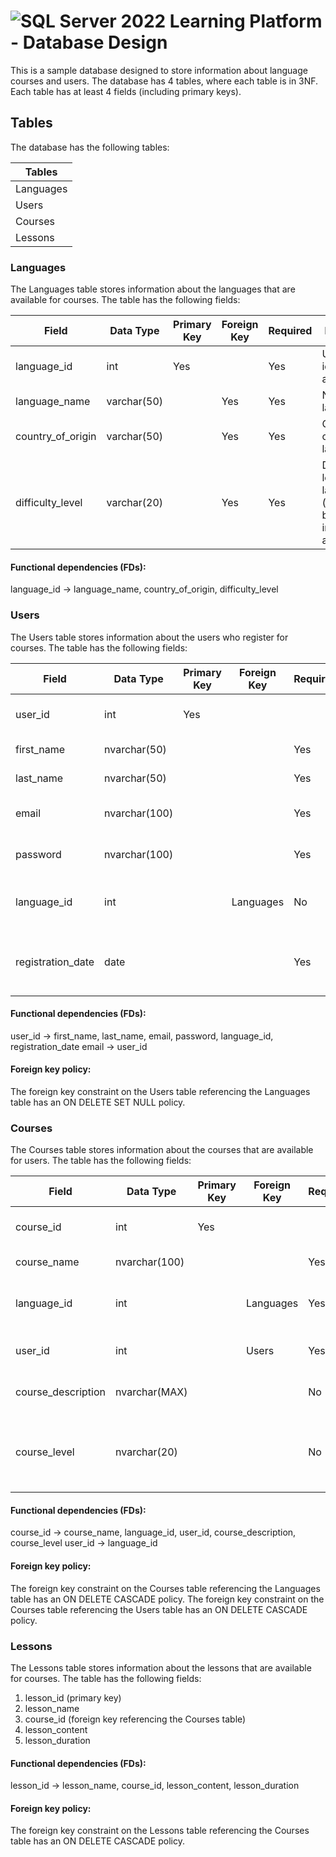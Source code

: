 # ![SQL Server 2022](https://img.icons8.com/color/48/000000/microsoft-sql-server.png) Learning Platform - Database Design

This is a sample database designed to store information about language courses and users. The database has 4 tables, where each table is in 3NF. Each table has at least 4 fields (including primary keys).

## Tables

The database has the following tables:

Tables    |
----------|
Languages |
Users     |
Courses   |
Lessons   |

### Languages

The Languages table stores information about the languages that are available for courses. The table has the following fields:

| Field              | Data Type   | Primary Key | Foreign Key | Required | Description                                               |
|--------------------|-------------|-------------|-------------|----------|-----------------------------------------------------------|
| language_id        | int         | Yes         |             | Yes      | Unique identifier for a language                          |
| language_name      | varchar(50) |             | Yes         | Yes      | Name of the language                                       |
| country_of_origin  | varchar(50) |             | Yes         | Yes      | Country of origin for the language                         |
| difficulty_level   | varchar(20) |             | Yes         | Yes      | Difficulty level of the language (e.g. beginner, intermediate, advanced) |


#### Functional dependencies (FDs):

language_id → language_name, country_of_origin, difficulty_level

### Users

The Users table stores information about the users who register for courses. The table has the following fields:

| Field            | Data Type   | Primary Key | Foreign Key | Required | Description                                                  |
|------------------|-------------|-------------|-------------|----------|--------------------------------------------------------------|
| user_id          | int         | Yes         |             |          | Unique identifier for a user                                  |
| first_name       | nvarchar(50)|             |             | Yes      | First name of the user                                        |
| last_name        | nvarchar(50)|             |             | Yes      | Last name of the user                                         |
| email            | nvarchar(100)|            |             | Yes      | Email address of the user                                     |
| password         | nvarchar(100)|            |             | Yes      | Password for the user account                                 |
| language_id      | int         |             | Languages   | No       | Foreign key to the Languages table                            |
| registration_date| date        |             |             | Yes      | Date the user registered on the platform                      |


#### Functional dependencies (FDs):

user_id → first_name, last_name, email, password, language_id, registration_date
email → user_id

#### Foreign key policy:

The foreign key constraint on the Users table referencing the Languages table has an ON DELETE SET NULL policy.

### Courses

The Courses table stores information about the courses that are available for users. The table has the following fields:

| Field              | Data Type     | Primary Key | Foreign Key   | Required | Description                                                  |
|--------------------|---------------|-------------|---------------|----------|--------------------------------------------------------------|
| course_id          | int           | Yes         |               |          | Unique identifier for a course                               |
| course_name        | nvarchar(100) |             |               | Yes      | Name of the course                                           |
| language_id        | int           |             | Languages     | Yes      | Foreign key to the Languages table                           |
| user_id            | int           |             | Users         | Yes      | Foreign key to the Users table                               |
| course_description | nvarchar(MAX) |             |               | No       | Description of the course                                    |
| course_level       | nvarchar(20)  |             |               | No       | Difficulty level of the course (e.g. beginner, intermediate, advanced) |


#### Functional dependencies (FDs):

course_id → course_name, language_id, user_id, course_description, course_level
user_id → language_id

#### Foreign key policy:

The foreign key constraint on the Courses table referencing the Languages table has an ON DELETE CASCADE policy.
The foreign key constraint on the Courses table referencing the Users table has an ON DELETE CASCADE policy.

### Lessons

The Lessons table stores information about the lessons that are available for courses. The table has the following fields:

1. lesson_id (primary key)
2. lesson_name
3. course_id (foreign key referencing the Courses table)
4. lesson_content
5. lesson_duration

#### Functional dependencies (FDs):

lesson_id → lesson_name, course_id, lesson_content, lesson_duration

#### Foreign key policy:

The foreign key constraint on the Lessons table referencing the Courses table has an ON DELETE CASCADE policy.

